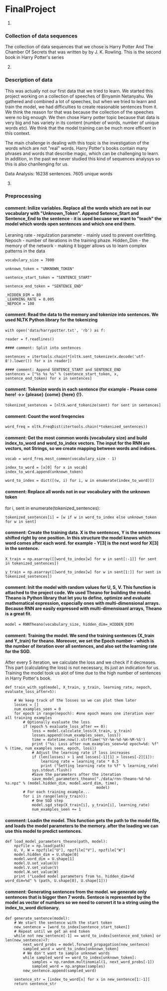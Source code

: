 # FinalProject

1.  

### Collection of data sequences

The collection of data sequences that we chose is Harry Potter And The Chamber Of Secrets that was written by by J. K. Rowling. This is the second book in Harry Potter's series

2.

### Description of data

This was actually not our first data that we tried to learn. We started this project working on a collection of speeches of Binyamin Netanyahu. We gathered and combined a lot of speeches, but when we tried to learn and train the model, we had difficulties to create reasonable sentences from it. We think the reason for that was because the collection of the speeches were no big enough. 
We then chose Harry potter topic because that data is very big and has variety in its content (number of words, number of unique words etc). We think that the model training can be much more efficent in this context. 

The main challenge in dealing with this topic is the investigation of the words which are not "real" words. Harry Potter's books contain many phrases and words that describe magic, which can be challenging to learn.
In addition, in the past we never studied this kind of sequences analysys so this is also chanllenging for us. 

Data Analysis:
16238 sentences.
7605 unique words

3.

### Preprocessing

#### comment: Inilize variables. Replace all the words which are not in our vocabulary with "Unknown_Token". Append Setence_Start and Sentence_End to the sentence - it is used becuase we want to "teach" the model which words open sentences and which one end them.
Leraning rate - regulzation parameter - mainly used to prevent overfitting.
Nepoch - number of iterations in the training phaze. 
Hidden_Dim - the memory of the network - making it bigger allows us to learn complex patterns in the data

    vocabulary_size = 7000
    
    unknown_token = "UNKNOWN_TOKEN"
    
    sentence_start_token = "SENTENCE_START"
    
    sentence_end_token = "SENTENCE_END"
    
    _HIDDEN_DIM = 80
    _LEARNING_RATE = 0.005
    _NEPOCH = 100




#### comment: Read the data to the memory and tokenize into sentences. We used NLTK Python library for the tokenizing

    with open('data/harrypotter.txt', 'rb') as f:

    reader = f.readlines()

    #### comment: Split into sentences

    sentences = itertools.chain(*[nltk.sent_tokenize(x.decode('utf-8').lower()) for x in reader])

    #### comment: Append SENTENCE_START and SENTENCE_END
    sentences = ["%s %s %s" % (sentence_start_token, x, sentence_end_token) for x in sentences]


#### comment: Tokenize words in each sentence (for example - Please come here! ->> {please} {come} {here} {!}. 

    tokenized_sentences = [nltk.word_tokenize(sent) for sent in sentences]



#### comment: Count the word freqencies

    word_freq = nltk.FreqDist(itertools.chain(*tokenized_sentences))





#### comment: Get the most common words (vocabulary size) and build index_to_word and word_to_index vectors. The input for the RNN are vectors, not Strings, so we create mapping between words and indices. 

    vocab = word_freq.most_common(vocabulary_size - 1)
    
    index_to_word = [x[0] for x in vocab]
    index_to_word.append(unknown_token)
    
    word_to_index = dict([(w, i) for i, w in enumerate(index_to_word)])



#### comment: Replace all words not in our vocabulary with the unknown token
for i, sent in enumerate(tokenized_sentences):

    tokenized_sentences[i] = [w if w in word_to_index else unknown_token for w in sent]

#### comment: Create the training data. X is the sentences, Y is the sentences shifted right by one position. In this structure the model knows which word comes after each word. for example - Y[3] is the next word for X[3] in the sentence. 

    X_train = np.asarray([[word_to_index[w] for w in sent[:-1]] for sent in tokenized_sentences])
    
    y_train = np.asarray([[word_to_index[w] for w in sent[1:]] for sent in tokenized_sentences])

#### comment: Init the model with random values for U, S, V. This function is attached to the project code. We used Theano for building the model. Theano is Python library that let you to define, optimize and evaluate mathematical expression, especially ones with multi-dimensional arrays. Because RNN are easily expressed with multi-dimensioanl arrays, Theano is a great fit. 


    model = RNNTheano(vocabulary_size, hidden_dim=_HIDDEN_DIM)

#### comment: Training the model. We send the training sentences (X_train and Y_train) for theano. Moreover, we set the Epoch number - which is the number of iteration over all sentences, and also set the learning rate for the SGD. 
After every 5 iteration, we calculate the loss and we check if it decreases. This part (calculating the loss) is not necessary, its just an indication for us. 
Training the model took us alot of time due to the high number of sentences in Harry Potter's book. 



    def train_with_sgd(model, X_train, y_train, learning_rate, nepoch, evaluate_loss_after=5):

        # We keep track of the losses so we can plot them later
        losses = []
        num_examples_seen = 0
        for epoch in range(nepoch): #one epoch means one iteration over all training examples
            # Optionally evaluate the loss
            if (epoch % evaluate_loss_after == 0):
                loss = model.calculate_loss(X_train, y_train)
                losses.append((num_examples_seen, loss))
                time = datetime.now().strftime('%Y-%m-%d-%H-%M-%S')
                print ("%s: Loss after num_examples_seen=%d epoch=%d: %f" % (time, num_examples_seen, epoch, loss))
                # Adjust the learning rate if loss increases
                if (len(losses) > 1 and losses[-1][1] > losses[-2][1]):
                    learning_rate = learning_rate * 0.5
                    print ("Setting learning rate to %f" % learning_rate)
                sys.stdout.flush()
                #Save the parameters after the iteration
                save_model_parameters_theano("./data/rnn-theano-%d-%d-%s.npz" % (model.hidden_dim, model.word_dim, time),
                                             model)
            # For each training example...
            for i in range(len(y_train)):
                # One SGD step
                model.sgd_step(X_train[i], y_train[i], learning_rate)
                num_examples_seen += 1



#### comment: Loadin the model. This function gets the path to the model file, and loads the model parameters to the memory. after the loading we can use this model to predict sentences.  

    def load_model_parameters_theano(path, model):
        npzfile = np.load(path)
        U, V, W = npzfile["U"], npzfile["V"], npzfile["W"]
        model.hidden_dim = U.shape[0]
        model.word_dim = U.shape[1]
        model.U.set_value(U)
        model.V.set_value(V)
        model.W.set_value(W)
        print ("Loaded model parameters from %s. hidden_dim=%d word_dim=%d" % (path, U.shape[0], U.shape[1]))
        
        
#### comment: Generating sentences from the model. we generate only sentences that is bigger then 7 words. Sentece is represented by the model as vector of numbers so we need to convert it to a string using the index_to_word dictionary. 

    def generate_sentence(model):
        # We start the sentence with the start token
        new_sentence = [word_to_index[sentence_start_token]]
        # Repeat until we get an end token
        while not new_sentence[-1] == word_to_index[sentence_end_token] or len(new_sentence)<7:
            next_word_probs = model.forward_propagation(new_sentence)
            sampled_word = word_to_index[unknown_token]
            # We don't want to sample unknown words
            while sampled_word == word_to_index[unknown_token]:
                samples = np.random.multinomial(1, next_word_probs[-1])
                sampled_word = np.argmax(samples)
            new_sentence.append(sampled_word)
    
        sentence_str = [index_to_word[x] for x in new_sentence[1:-1]]
        return sentence_str

